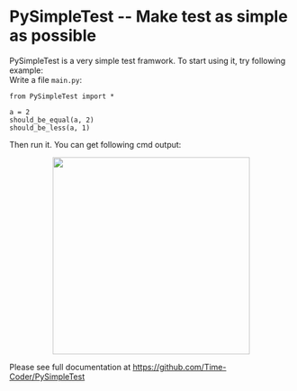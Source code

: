 # PySimpleTest -- Make test as simple as possible

PySimpleTest is a very simple test framwork. To start using it, try following example:  
Write a file `main.py`:
```
from PySimpleTest import *

a = 2
should_be_equal(a, 2)
should_be_less(a, 1)
```
Then run it. You can get following cmd output:  
<div align="center">
<img src="https://s1.ax1x.com/2020/08/15/dkoHfS.png" width="350">
</div>

Please see full documentation at <https://github.com/Time-Coder/PySimpleTest>